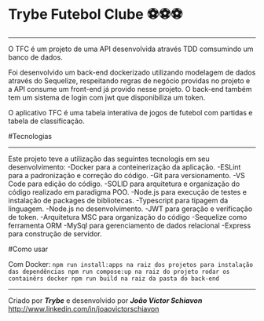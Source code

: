 # Trybe Futebol Clube ⚽⚽⚽
***

O TFC é um projeto de uma API desenvolvida através TDD comsumindo um banco de dados.  

Foi desenvolvido um back-end dockerizado utilizando modelagem de dados através do Sequelize, respeitando regras de negócio providas no projeto e a API consume um front-end já provido nesse projeto. O back-end também tem um sistema de login com jwt que disponibiliza um token.

O aplicativo TFC é uma tabela interativa de jogos de futebol com partidas e tabela de classificação.

#Tecnologias
***

Este projeto teve a utilização das seguintes tecnologis em seu desenvolvimento:
-Docker para a conteinerização da aplicação.
-ESLint para a padronização e correção do código.
-Git para versionamento.
-VS Code para edição do código.
-SOLID para arquitetura e organização do código realizado em paradigma POO.
-Node.js para execução de testes e instalação de packages de bibliotecas.
-Typescript para tipagem da linguagem.
-Node.js no desenvolvimento.
-JWT para geração e verificação de token.
-Arquitetura MSC para organização do código
-Sequelize como ferramenta ORM
-MySql para gerenciamento de dados relacional
-Express para construção de servidor.

#Como usar

Com Docker:
`npm run install:apps na raiz dos projetos para instalação das dependências
npm run compose:up na raiz do projeto rodar os containêrs docker
npm run build na raiz da pasta do back-end  
`

***
Criado por ___Trybe___ e desenvolvido por ___João Victor Schiavon___
http://www.linkedin.com/in/joaovictorschiavon


<!-- Olá, Tryber!
Esse é apenas um arquivo inicial para o README do seu projeto no qual você pode customizar e reutilizar todas as vezes que for executar o trybe-publisher.

Para deixá-lo com a sua cara, basta alterar o seguinte arquivo da sua máquina: ~/.student-repo-publisher/custom/_NEW_README.md

É essencial que você preencha esse documento por conta própria, ok?
Não deixe de usar nossas dicas de escrita de README de projetos, e deixe sua criatividade brilhar!
:warning: IMPORTANTE: você precisa deixar nítido:
- quais arquivos/pastas foram desenvolvidos por você; 
- quais arquivos/pastas foram desenvolvidos por outra pessoa estudante;
- quais arquivos/pastas foram desenvolvidos pela Trybe.
-->
